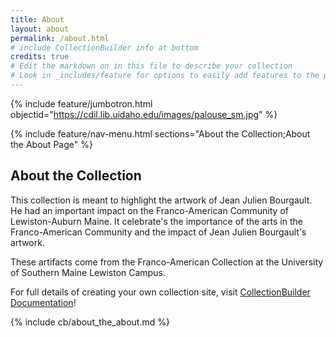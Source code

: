 ```yaml
---
title: About
layout: about
permalink: /about.html
# include CollectionBuilder info at bottom
credits: true
# Edit the markdown on in this file to describe your collection
# Look in _includes/feature for options to easily add features to the page
---
```


{% include feature/jumbotron.html objectid="https://cdil.lib.uidaho.edu/images/palouse_sm.jpg" %}

{% include feature/nav-menu.html sections="About the Collection;About the About Page" %}


## About the Collection

This collection is meant to highlight the artwork of Jean Julien Bourgault. He had an important impact on the Franco-American Community of Lewiston-Auburn Maine. It celebrate's the importance of the arts in the Franco-American Community and the impact of Jean Julien Bourgault's artwork.

These artifacts come from the Franco-American Collection at the University of Southern Maine Lewiston Campus.

For full details of creating your own collection site, visit [CollectionBuilder Documentation](https://collectionbuilder.github.io/cb-docs/)! 

<!-- IMPORTANT!!! DELETE this comment and the include below when you are finished editing this page for your collection. The include below introduces about page features. They will show up on your collection's about page until you delete it.  -->
{% include cb/about_the_about.md %} 
